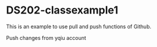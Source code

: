 # DS202-classexample1

This is an example to use pull and push functions of Github.

Push changes from yqiu account
